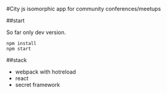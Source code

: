 #City js isomorphic app for community conferences/meetups

##start

So far only dev version.

```
npm install
npm start
```

##stack

* webpack with hotreload
* react
* secret framework

